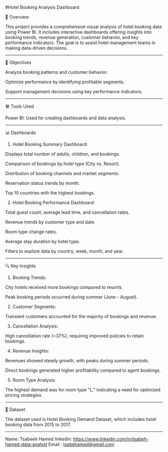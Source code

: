 #Hotel Booking Analysis Dashboard


📌 Overview

This project provides a comprehensive visual analysis of hotel booking data using Power BI. It includes interactive dashboards offering insights into booking trends, revenue generation, customer behavior, and key performance indicators. The goal is to assist hotel management teams in making data-driven decisions.


---

🎯 Objectives

Analyze booking patterns and customer behavior.

Optimize performance by identifying profitable segments.

Support management decisions using key performance indicators.



---

🛠️ Tools Used

Power BI: Used for creating dashboards and data analysis.



---

📊 Dashboards

1. Hotel Booking Summary Dashboard:

Displays total number of adults, children, and bookings.

Comparison of bookings by hotel type (City vs. Resort).

Distribution of booking channels and market segments.

Reservation status trends by month.

Top 10 countries with the highest bookings.



2. Hotel Booking Performance Dashboard:

Total guest count, average lead time, and cancellation rates.

Revenue trends by customer type and date.

Room type change rates.

Average stay duration by hotel type.

Filters to explore data by country, week, month, and year.





---

🔍 Key Insights

1. Booking Trends:

City hotels received more bookings compared to resorts.

Peak booking periods occurred during summer (June - August).



2. Customer Segments:

Transient customers accounted for the majority of bookings and revenue.



3. Cancellation Analysis:

High cancellation rate (~37%), requiring improved policies to retain bookings.



4. Revenue Insights:

Revenues showed steady growth, with peaks during summer periods.

Direct bookings generated higher profitability compared to agent bookings.



5. Room Type Analysis:

The highest demand was for room type "L," indicating a need for optimized pricing strategies.




---

📂 Dataset

The dataset used is Hotel Booking Demand Dataset, which includes hotel booking data from 2015 to 2017.


---

Name: Tsabeeh Hamed
linkedin: https://www.linkedin.com/in/tsabeh-hamed-data-analyst
Email : tsabehamed@gmail.com
